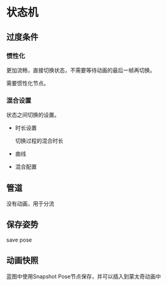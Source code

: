 # 状态机

## 过度条件

### 惯性化

更加流畅，直接切换状态，不需要等待动画的最后一帧再切换。

需要惯性化节点。

### 混合设置

状态之间切换的设置。

- 时长设置

  切换过程的混合时长

- 曲线

- 混合配置

## 管道

没有动画，用于分流

## 保存姿势

save pose

## 动画快照

蓝图中使用Snapshot Pose节点保存，并可以插入到蒙太奇动画中